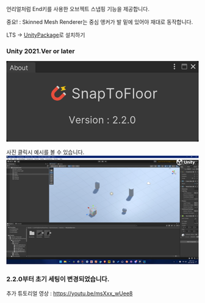 언리얼처럼 End키를 사용한 오브젝트 스냅핑 기능을 제공합니다.

중요! : Skinned Mesh Renderer는 중심 앵커가 발 밑에 있어야 재대로 동작합니다.

LTS -> [UnityPackage](https://github.com/NK-Studio/UnitySnapToFloor/releases/tag/2.3.0LTS)로 설치하기

### Unity 2021.Ver or later

![세팅창 이미지](Image~/example-settings.png)

사진 클릭시 예시를 볼 수 있습니다.
[![미리보기 영상](Image~/preview.png)](https://www.youtube.com/watch?v=fc7Md2kuvP8&t=5s)

### 2.2.0부터 초기 세팅이 변경되었습니다.
추가 튜토리얼 영상 : https://youtu.be/msXxx_wUee8
